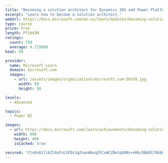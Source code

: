 ```yaml
---
title: "Becoming a solution architect for Dynamics 365 and Power Platform"
excerpt: "Learn how to become a solution architect."
webUrl: https://docs.microsoft.com/en-us/learn/modules/becoming-solution-architect/
type: course
price: Free
length: PT1H43M
ratings:
  count: 759
  average: 4.729908
heat: 50

provider:
  name: Microsoft Learn
  domain: microsoft.com
  images:
    - url: /assets/images/organizations/microsoft.com-50x50.jpg
      width: 50
      height: 50

levels:
  - Advanced

topics:
  - Power BI

images:
  - url: https://docs.microsoft.com/learn/achievements/becoming-solution-architect-social.png
    width: 800
    height: 400
    isCached: true

secured: "Ctv0v61ll6Zl8xFnLSFDz1qZnanWAxqZFCxWCZDm1q88Ns+eMb/OBd0170bbWBDMkoymXJutXZ5DHzq7ckxYBt4q8MkJ54D+11dDJtarkLRwqy6/f+dR4dXEjPg4GoUpeyGjirMBOvkrhObzy/7s6vV7XAodKpXrTeT9zGtyhzAb+6uKQTr+79pUhZBSHXJOQyf888QE+VP9wDD/kcl4aNmq3AJ4ruusLoTR2Ut9LN+jY01rcU3ZGAiCfeoe86FszoRlqT9isx+GhxbxstoDtEIUMcC9M/smDifx1KO6Fvx2AUYAocvyrxvGikmgk06MPoU9Wmxju5/zE3yMqOOgJEDpgVRv/Jwj//qfhdsXDgiuWIoc4zdkSW4yAH9k7CzoFOJbVBJWxGBRUoewwJ7F8IbKsB7ceFMNrzloBTw3poE=;A1XqTa2cZQZmM+2n/ZnYNg=="
---
```


